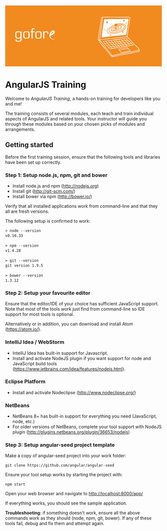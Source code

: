 ![AngularJS Training](banner.png)

# AngularJS Training

Welcome to *AngularJS Training*, a hands-on training for developers like you and me!

The training consists of several modules, each teach and train individual aspects of AngularJS and related tools. Your instructor will guide you through these modules based on your chosen picks of modules and arrangements.

## Getting started

Before the first training session, ensure that the following tools and libraries have been set up correctly. 

### Step 1: Setup node.js, npm, git and bower

- Install node.js and npm (<http://nodejs.org>)
- Install git (<http://git-scm.com/>)
- Install bower via npm (<http://bower.io/>)

Verify that all installed applications work from command-line and that they all are fresh versions.

The following setup is confirmed to work:

    > node --version
    v0.10.33

    > npm --version
    v1.4.28

    > git --version
    git version 1.9.5

    > bower --version
    1.3.12

### Step 2: Setup your favourite editor

Ensure that the editor/IDE of your choice has sufficient JavaScript support. Note that most of the tools work just find from command-line so IDE support for most tools is optional.

Alternatively or in addition, you can download and install Atom (<https://atom.io/>).

### IntelliJ Idea / WebStorm

- IntelliJ Idea has built-in support for Javascript.
- Install and activate NodeJS plugin if you want support for node and JavaScript build tools (<https://www.jetbrains.com/idea/features/nodejs.html>).

###  Eclipse Platform

- Install and activate Nodeclipse (http://www.nodeclipse.org/)

### NetBeans

- NetBeans 8+ has built-in support for everything you need (JavaScript, node, etc.)
- For older versions of NetBeans, complete your tool support with NodeJS plugin (<http://plugins.netbeans.org/plugin/36653/nodejs>)

### Step 3: Setup angular-seed project template

Make a copy of angular-seed project into your work folder:

    git clone https://github.com/angular/angular-seed

Ensure your tool setup works by starting the project with:

    npm start

Open your web browser and navigate to <http://localhost:8000/app/>

If everything works, you should see the sample application.

**Troubleshooting**: if something doesn't work, ensure all the above commands work as they should (node, npm, git, bower). If any of these tools fail, debug and fix them and attempt again.

